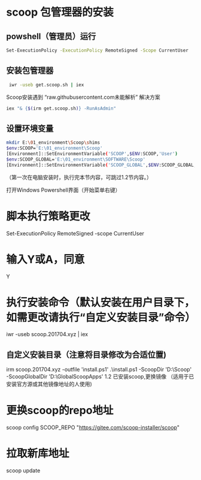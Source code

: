 # scoop 包管理器的安装

## powshell（管理员）运行

```sh
Set-ExecutionPolicy -ExecutionPolicy RemoteSigned -Scope CurrentUser
```

## 安装包管理器

```sh
 iwr -useb get.scoop.sh | iex
```


Scoop安装遇到 “raw.githubusercontent.com未能解析” 解决方案

```sh
iex "& {$(irm get.scoop.sh)} -RunAsAdmin"
```



## 设置环境变量

```sh
mkdir E:\01_environment\Scoop\shims
$env:SCOOP='E:\01_environment\Scoop'
[Environment]::SetEnvironmentVariable('SCOOP',$ENV:SCOOP,'User')
$env:SCOOP_GLOBAL='E:\01_environment\SOFTWARE\Scoop'
[Environment]::SetEnvironmentVariable('SCOOP_GLOBAL',$ENV:SCOOP_GLOBAL,'Machine')
```


（第一次在电脑安装时，执行完本节内容，可跳过1.2节内容。）

打开Windows Powershell界面（开始菜单右键）

# 脚本执行策略更改
Set-ExecutionPolicy RemoteSigned -scope CurrentUser
# 输入Y或A，同意
Y
# 执行安装命令（默认安装在用户目录下，如需更改请执行“自定义安装目录”命令）
iwr -useb scoop.201704.xyz | iex


## 自定义安装目录（注意将目录修改为合适位置)
irm scoop.201704.xyz -outfile 'install.ps1'
.\install.ps1 -ScoopDir 'D:\Scoop' -ScoopGlobalDir 'D:\GlobalScoopApps'
1.2 已安装scoop,更换镜像
（适用于已安装官方源或其他镜像地址的人使用)

# 更换scoop的repo地址
scoop config SCOOP_REPO "https://gitee.com/scoop-installer/scoop"
# 拉取新库地址
scoop update
